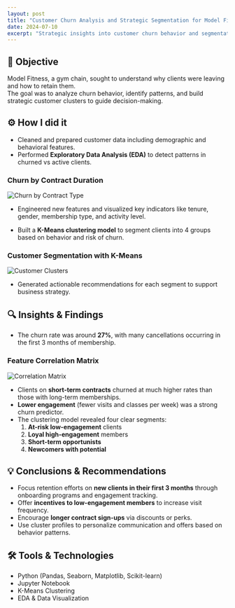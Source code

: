 ```yaml
---
layout: post
title: "Customer Churn Analysis and Strategic Segmentation for Model Fitness"
date: 2024-07-10
excerpt: "Strategic insights into customer churn behavior and segmentation for Model Fitness, using clustering and actionable recommendations."
---
```


## 🎯 Objective

Model Fitness, a gym chain, sought to understand why clients were leaving and how to retain them.  
The goal was to analyze churn behavior, identify patterns, and build strategic customer clusters to guide decision-making.

## ⚙️ How I did it

- Cleaned and prepared customer data including demographic and behavioral features.
- Performed **Exploratory Data Analysis (EDA)** to detect patterns in churned vs active clients.

### Churn by Contract Duration

![Churn by Contract Type](../../assets/projects/model_fitness/contract_period_churn.png)

- Engineered new features and visualized key indicators like tenure, gender, membership type, and activity level.

- Built a **K-Means clustering model** to segment clients into 4 groups based on behavior and risk of churn.

### Customer Segmentation with K-Means

![Customer Clusters](../../assets/projects/model_fitness/clusters_kmeans.png)

- Generated actionable recommendations for each segment to support business strategy.

## 🔍 Insights & Findings

- The churn rate was around **27%**, with many cancellations occurring in the first 3 months of membership.

### Feature Correlation Matrix

![Correlation Matrix](../../assets/projects/model_fitness/coorelation_matrix.png)

- Clients on **short-term contracts** churned at much higher rates than those with long-term memberships.
- **Lower engagement** (fewer visits and classes per week) was a strong churn predictor.
- The clustering model revealed four clear segments:
  1. **At-risk low-engagement** clients
  2. **Loyal high-engagement** members
  3. **Short-term opportunists**
  4. **Newcomers with potential**

## 💡 Conclusions & Recommendations

- Focus retention efforts on **new clients in their first 3 months** through onboarding programs and engagement tracking.
- Offer **incentives to low-engagement members** to increase visit frequency.
- Encourage **longer contract sign-ups** via discounts or perks.
- Use cluster profiles to personalize communication and offers based on behavior patterns.

## 🛠️ Tools & Technologies

- Python (Pandas, Seaborn, Matplotlib, Scikit-learn)
- Jupyter Notebook
- K-Means Clustering
- EDA & Data Visualization
